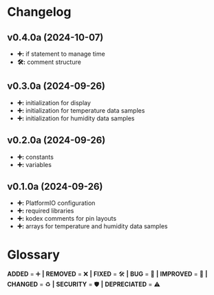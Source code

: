 # Changelog

## v0.4.0a (2024-10-07)
- **➕:** if statement to manage time
- **🛠️:** comment structure

## v0.3.0a (2024-09-26)
- **➕:** initialization for display
- **➕:** initialization for temperature data samples
- **➕:** initialization for humidity data samples

## v0.2.0a (2024-09-26)
- **➕:** constants
- **➕:** variables

## v0.1.0a (2024-09-26)
- **➕:** PlatformIO configuration
- **➕:** required libraries
- **➕:** kodex comments for pin layouts
- **➕:** arrays for temperature and humidity data samples
  
# Glossary
**ADDED** = ➕ **|**
**REMOVED** = ❌ **|**
**FIXED** = 🛠️ **|**
**BUG** = 🐞 **|**
**IMPROVED** = 🚀 **|**
**CHANGED** = ♻️ **|**
**SECURITY** = 🛡️ **|**
**DEPRECIATED** = ⚠️
